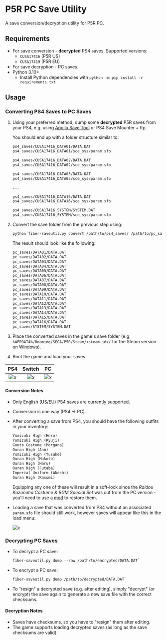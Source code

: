 
# P5R PC Save Utility

A save conversion/decryption utility for P5R PC.

## Requirements

- For save conversion - **decrypted** PS4 saves. Supported versions:
  - `CUSA17416` (P5R US)
  - `CUSA17419` (P5R EU)
- For save decryption - PC saves.
- Python 3.10+
  - Install Python dependencies with `python -m pip install -r requirements.txt`

## Usage

### Converting PS4 Saves to PC Saves

1. Using your preferred method, dump some **decrypted** P5R saves from your PS4, e.g. using [Apollo Save Tool][1] or PS4 Save Mounter + ftp.

   You should end up with a folder structure similar to:

   ```txt
   ps4_saves/CUSA17416_DATA01/DATA.DAT
   ps4_saves/CUSA17416_DATA01/sce_sys/param.sfo

   ps4_saves/CUSA17416_DATA02/DATA.DAT
   ps4_saves/CUSA17416_DATA02/sce_sys/param.sfo

   ps4_saves/CUSA17416_DATA03/DATA.DAT
   ps4_saves/CUSA17416_DATA03/sce_sys/param.sfo

   ...

   ps4_saves/CUSA17416_DATA16/DATA.DAT
   ps4_saves/CUSA17416_DATA16/sce_sys/param.sfo

   ps4_saves/CUSA17416_SYSTEM/SYSTEM.DAT
   ps4_saves/CUSA17416_SYSTEM/sce_sys/param.sfo
   ```

2. Convert the save folder from the previous step using:

   ```txt
   python fiber-saveutil.py convert /path/to/ps4_saves/ /path/to/pc_saves/
   ```

   The result should look like the following:

   ```txt
   pc_saves/DATA01/DATA.DAT
   pc_saves/DATA02/DATA.DAT
   pc_saves/DATA03/DATA.DAT
   pc_saves/DATA04/DATA.DAT
   pc_saves/DATA05/DATA.DAT
   pc_saves/DATA06/DATA.DAT
   pc_saves/DATA07/DATA.DAT
   pc_saves/DATA08/DATA.DAT
   pc_saves/DATA09/DATA.DAT
   pc_saves/DATA10/DATA.DAT
   pc_saves/DATA11/DATA.DAT
   pc_saves/DATA12/DATA.DAT
   pc_saves/DATA13/DATA.DAT
   pc_saves/DATA14/DATA.DAT
   pc_saves/DATA15/DATA.DAT
   pc_saves/DATA16/DATA.DAT
   pc_saves/SYSTEM/SYSTEM.DAT
   ```

3. Place the converted saves in the game's save folder (e.g. `%APPDATA%/Roaming/SEGA/P5R/Steam/<steam_id>/` for the Steam version on Windows).

4. Boot the game and load your saves.

| PS4     | Switch  | PC      |
|:-------:|:-------:|:-------:|
| ![x][2] | ![x][3] | ![x][4] |

#### Conversion Notes

- Only English (US/EU) PS4 saves are currently supported.

- Conversion is one way (PS4 -> PC).

- After converting a save from PS4, you should have the following outfits in your inventory:

  ```txt
  Yumizuki High (Hero)
  Yumizuki High (Ryuji)
  Gouto Costume (Morgana)
  Ouran High (Ann)
  Yumizuki High (Yusuke)
  Ouran High (Makoto)
  Ouran High (Haru)
  Ouran High (Futaba)
  Imperial Uniform (Akechi)
  Ouran High (Kasumi)
  ```

  Equipping any one of these will result in a soft-lock since the _Raidou Kuzunoha Costume & BGM Special Set_ was cut from the PC version - you'll need to use a [mod][6] to restore them.

- Loading a save that was converted from PS4 without an associated `param.sfo` file should still work, however saves will appear like this in the load menu:

  ![x][5]

### Decrypting PC Saves

- To decrypt a PC save:

  ```txt
  fiber-saveutil.py dump --raw /path/to/encrypted/DATA.DAT`
  ```

- To encrypt a PC save:

  ```txt
  fiber-saveutil.py dump /path/to/decrypted/DATA.DAT`
  ```

- To "resign" a decrypted save (e.g. after editing), simply "decrypt" (or encrypt) the save again to generate a new save file with the correct checksums.

#### Decryption Notes

- Saves have checksums, so you have to "resign" them after editing.
- The game supports loading decrypted saves (as long as the save checksums are valid).

[1]: https://github.com/bucanero/apollo-ps4
[2]: https://cdn.discordapp.com/attachments/546718581572894730/1032667980275920896/ps4.png
[3]: https://cdn.discordapp.com/attachments/546718581572894730/1032668019471699989/ps4_to_nx.png
[4]: https://cdn.discordapp.com/attachments/546718581572894730/1032668019471699989/ps4_to_nx.png
[5]: https://cdn.discordapp.com/attachments/546718581572894730/1032668051721703454/ps4_to_nx_without_sfo.png
[6]: https://cdn.discordapp.com/attachments/546718581572894730/1032708752538882171/Fiber_Raidou_Restore.7z
